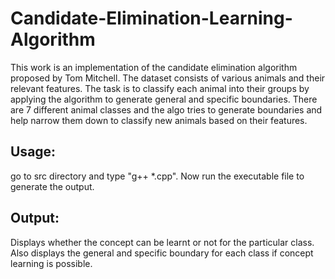 # Candidate-Elimination-Learning-Algorithm

This work is an implementation of the candidate elimination algorithm proposed by Tom Mitchell. The dataset consists of various animals and their relevant features. The task is to classify each animal into their groups by applying the algorithm to generate general and specific boundaries. There are 7 different animal classes and the algo tries to generate boundaries and help narrow them down to classify new animals based on their features.

Usage:
------
go to src directory and type "g++ *.cpp". 
Now run the executable file to generate the output.

Output:
-------
Displays whether the concept can be learnt or not for the particular class. Also displays the general and specific boundary for each class if concept learning is possible.
